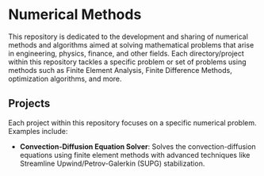 

# Numerical Methods

This repository is dedicated to the development and sharing of numerical methods and algorithms aimed at solving mathematical problems that arise in engineering, physics, finance, and other fields. Each directory/project within this repository tackles a specific problem or set of problems using methods such as Finite Element Analysis, Finite Difference Methods, optimization algorithms, and more.

## Projects

Each project within this repository focuses on a specific numerical problem. Examples include:

- **Convection-Diffusion Equation Solver**: Solves the convection-diffusion equations using finite element methods with advanced techniques like Streamline Upwind/Petrov-Galerkin (SUPG) stabilization.
